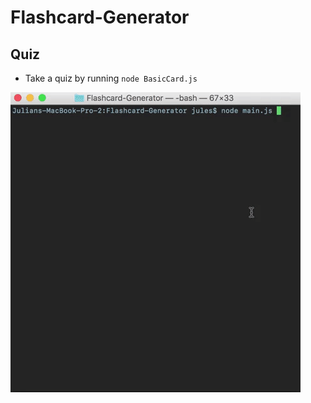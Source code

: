 # Flashcard-Generator



  ## Quiz
  * Take a quiz by running `node BasicCard.js`

  ![Quiz](/gifs/quiz.gif)
